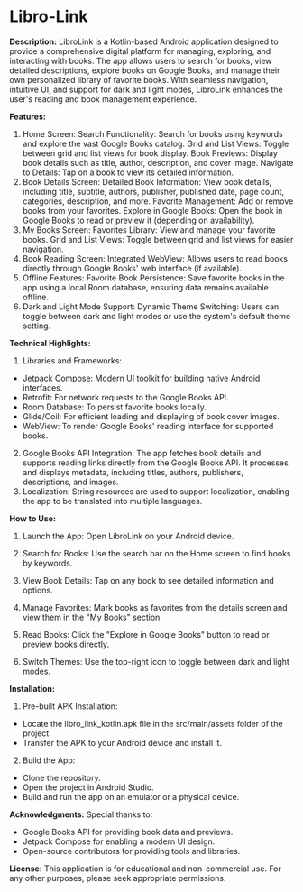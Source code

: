 # Libro-Link

**Description:**
LibroLink is a Kotlin-based Android application designed to provide a comprehensive digital platform for managing, exploring, and interacting with books. The app allows users to search for books, view detailed descriptions, explore books on Google Books, and manage their own personalized library of favorite books. With seamless navigation, intuitive UI, and support for dark and light modes, LibroLink enhances the user's reading and book management experience.

**Features:**
1. Home Screen:
Search Functionality:
Search for books using keywords and explore the vast Google Books catalog.
Grid and List Views:
Toggle between grid and list views for book display.
Book Previews:
Display book details such as title, author, description, and cover image.
Navigate to Details:
Tap on a book to view its detailed information.
2. Book Details Screen:
Detailed Book Information:
View book details, including title, subtitle, authors, publisher, published date, page count, categories, description, and more.
Favorite Management:
Add or remove books from your favorites.
Explore in Google Books:
Open the book in Google Books to read or preview it (depending on availability).
3. My Books Screen:
Favorites Library:
View and manage your favorite books.
Grid and List Views:
Toggle between grid and list views for easier navigation.
4. Book Reading Screen:
Integrated WebView:
Allows users to read books directly through Google Books' web interface (if available).
5. Offline Features:
Favorite Book Persistence:
Save favorite books in the app using a local Room database, ensuring data remains available offline.
6. Dark and Light Mode Support:
Dynamic Theme Switching:
Users can toggle between dark and light modes or use the system's default theme setting.

**Technical Highlights:**
1. Libraries and Frameworks:
- Jetpack Compose:
Modern UI toolkit for building native Android interfaces.
- Retrofit:
For network requests to the Google Books API.
- Room Database:
To persist favorite books locally.
- Glide/Coil:
For efficient loading and displaying of book cover images.
- WebView:
To render Google Books' reading interface for supported books.
2. Google Books API Integration:
The app fetches book details and supports reading links directly from the Google Books API. It processes and displays metadata, including titles, authors, publishers, descriptions, and images.
3. Localization:
String resources are used to support localization, enabling the app to be translated into multiple languages.

**How to Use:**
1. Launch the App:
Open LibroLink on your Android device.

2. Search for Books:
Use the search bar on the Home screen to find books by keywords.

3. View Book Details:
Tap on any book to see detailed information and options.

4. Manage Favorites:
Mark books as favorites from the details screen and view them in the "My Books" section.

5. Read Books:
Click the "Explore in Google Books" button to read or preview books directly.

6. Switch Themes:
Use the top-right icon to toggle between dark and light modes.

**Installation:**
1. Pre-built APK Installation:

- Locate the libro_link_kotlin.apk file in the src/main/assets folder of the project.
- Transfer the APK to your Android device and install it.

2. Build the App:
- Clone the repository.
- Open the project in Android Studio.
- Build and run the app on an emulator or a physical device.

**Acknowledgments:**
Special thanks to:

- Google Books API for providing book data and previews.
- Jetpack Compose for enabling a modern UI design.
- Open-source contributors for providing tools and libraries.

**License:**
This application is for educational and non-commercial use. For any other purposes, please seek appropriate permissions.
